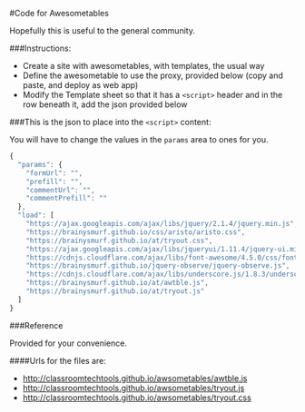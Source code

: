 #Code for Awesometables

Hopefully this is useful to the general community.

###Instructions:

* Create a site with awesometables, with templates, the usual way
* Define the awesometable to use the proxy, provided below (copy and paste, and deploy as web app)
* Modify the Template sheet so that it has a `<script>` header and in the row beneath it, add the json provided below

###This is the json to place into the `<script>` content:

You will have to change the values in the `params` area to ones for you.

```js
{
  "params": {
    "formUrl": "",
    "prefill": "",
    "commentUrl": "",
    "commentPrefill": ""
  },
  "load": [
    "https://ajax.googleapis.com/ajax/libs/jquery/2.1.4/jquery.min.js",
    "https://brainysmurf.github.io/css/aristo/aristo.css",
    "https://brainysmurf.github.io/at/tryout.css",
    "https://ajax.googleapis.com/ajax/libs/jqueryui/1.11.4/jquery-ui.min.js",
    "https://cdnjs.cloudflare.com/ajax/libs/font-awesome/4.5.0/css/font-awesome.css",
    "https://brainysmurf.github.io/jquery-observe/jquery-observe.js",
    "https://cdnjs.cloudflare.com/ajax/libs/underscore.js/1.8.3/underscore-min.js",
    "https://brainysmurf.github.io/at/awtble.js",
    "https://brainysmurf.github.io/at/tryout.js"
  ]
}
```

###Reference

Provided for your convenience.

####Urls for the files are:

* http://classroomtechtools.github.io/awsometables/awtble.js
* http://classroomtechtools.github.io/awsometables/tryout.js
* http://classroomtechtools.github.io/awsometables/tryout.css

